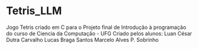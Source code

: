 # Tetris_LLM
 Jogo Tetris criado em C para o Projeto final de Introdução à programação do curso de Ciencia da Computação - UFG
 Criado pelos alunos: Luan César Dutra Carvalho
                      Lucas Braga Santos
                      Marcelo Alves P. Sobrinho
